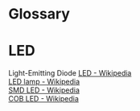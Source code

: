 # Glossary
# LED
Light-Emitting Diode
[LED - Wikipedia](https://en.wikipedia.org/wiki/Light-emitting_diode)  
[LED lamp - Wikipedia](https://en.wikipedia.org/wiki/LED_lamp)  
[SMD LED - Wikipedia](https://en.wikipedia.org/wiki/SMD_LED)  
[COB LED - Wikipedia](https://en.wikipedia.org/wiki/Electronic_packaging#Chip_on_board)